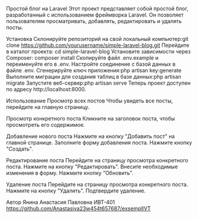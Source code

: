 Простой блог на Laravel
Этот проект представляет собой простой блог, разработанный с использованием фреймворка Laravel. Он позволяет пользователям просматривать, добавлять, редактировать и удалять посты.


Установка
Склонируйте репозиторий на свой локальный компьютер:git clone https://github.com/yourusername/simple-laravel-blog.git
Перейдите в каталог проекта: cd simple-laravel-blog
Установите зависимости через Composer: composer install
Скопируйте файл .env.example и переименуйте его в .env. Настройте соединение с базой данных в файле .env.
Сгенерируйте ключ приложения:php artisan key:generate
Выполните миграции для создания таблиц в базе данных:php artisan migrate
Запустите веб-сервер:php artisan serve
Теперь проект доступен по адресу http://localhost:8000.


Использование
Просмотр всех постов
Чтобы увидеть все посты, перейдите на главную страницу.

Просмотр конкретного поста
Кликните на заголовок поста, чтобы просмотреть его содержимое.

Добавление нового поста
Нажмите на кнопку "Добавить пост" на главной странице.
Заполните форму добавления поста.
Нажмите кнопку "Создать".

Редактирование поста
Перейдите на страницу просмотра конкретного поста.
Нажмите на кнопку "Редактировать".
Внесите необходимые изменения в форму.
Нажмите кнопку "Обновить".

Удаление поста
Перейдите на страницу просмотра конкретного поста.
Нажмите на кнопку "Удалить".
Подтвердите удаление.

Автор
Янина Анастасия Павловна ИВТ-401 https://github.com/Anastasiya23w454t657687/exsemplIVT

